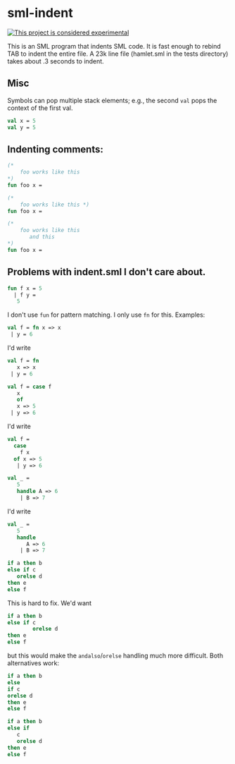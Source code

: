 # sml-indent

[![This project is considered experimental](https://img.shields.io/badge/status-experimental-critical.svg)](https://benknoble.github.io/status/experimental/)

This is an SML program that indents SML code.  It is fast enough to rebind TAB
to indent the entire file.  A 23k line file (hamlet.sml in the tests
directory) takes about .3 seconds to indent.

## Misc

Symbols can pop multiple stack elements; e.g., the second `val` pops the
context of the first val.

```sml
val x = 5
val y = 5
```

## Indenting comments:

```sml
(*
    foo works like this
*)
fun foo x =
```

```sml
(*
    foo works like this *)
fun foo x =
```

```sml
(*
    foo works like this
       and this
*)
fun foo x =
```

## Problems with indent.sml I don't care about.

```sml
fun f x = 5
  | f y =
   5
```

I don't use `fun` for pattern matching.  I only use `fn` for this. Examples:

```sml
val f = fn x => x
 | y = 6
```

I'd write

```sml
val f = fn
   x => x
 | y = 6
```

```sml
val f = case f
   x
   of
   x => 5
 | y => 6
```

I'd write

```sml
val f =
  case
    f x
  of x => 5
   | y => 6
```

```sml
val _ =
   5
   handle A => 6
    | B => 7
```

I'd write

```sml
val _ =
   5
   handle
      A => 6
    | B => 7
```

```sml
if a then b
else if c
   orelse d
then e
else f
```

This is hard to fix. We'd want

```sml
if a then b
else if c
        orelse d
then e
else f
```

but this would make the `andalso`/`orelse` handling much more difficult. Both
alternatives work:

```sml
if a then b
else
if c
orelse d
then e
else f
```

```sml
if a then b
else if
   c
   orelse d
then e
else f
```
